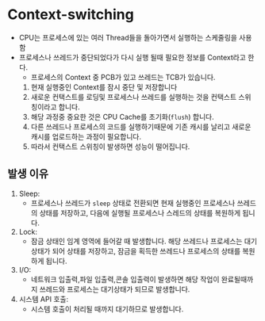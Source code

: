 # Context-switching

+ CPU는 프로세스에 있는 여러 Thread들을 돌아가면서 실행하는 스케줄링을 사용함
+ 프로세스나 쓰레드가 중단되었다가 다시 실행 될때 필요한 정보를 Context라고 한다.
  + 프로세스의 Context 중 PCB가 있고 쓰레드는 TCB가 있습니다.
  1. 현재 실행중인 Context를 잠시 중단 및 저장합니다
  2. 새로운 컨택스트를 로딩및 프로세스나 쓰레드를 실행하는 것을 컨택스트 스위칭이라고 합니다.  
  3. 해당 과정중 중요한 것은 CPU Cache를 초기화(`flush`) 합니다.
  4. 다른 쓰레드나 프로세스의 코드를 실행하기때문에 기존 캐시를 날리고 새로운 캐시를 업로드하는 과정이 필요합니다.
  5. 따라서 컨택스트 스위칭이 발생하면 성능이 떨어집니다.  
    

## 발생 이유
1. Sleep:  
   + 프로세스나 쓰레드가 `sleep` 상태로 전환되면 현재 실행중인 프로세스나 쓰레드의 상태를 저장하고, 다음에 실행될 프로세스나 스레드의 상태를 복원하게 됩니다.
2. Lock:
   + 잠금 상태인 임계 영역에 들어갈 때 발생합니다. 해당 쓰레드나 프로세스는 대기 상태가 되어 상태를 저장하고, 잠금을 획득한 쓰레드나 프로세스의 상태를 복원하게 됩니다.
3. I/O:
   + 네트워크 입출력,파일 입출력,콘솔 입출력이 발생하면 해당 작업이 완료될때까지 쓰레드와 프로세스는 대기상태가 되므로 발생합니다.  
4. 시스템 API 호출: 
   + 시스템 호출이 처리될 때까지 대기하므로 발생합니다.
